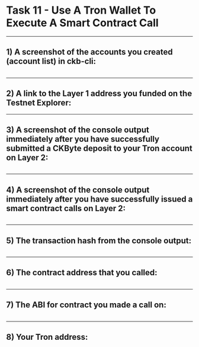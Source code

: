 # Task 11 -  Use A Tron Wallet To Execute A Smart Contract Call
---
## 1) A screenshot of the accounts you created (account list) in ckb-cli:
![]()

---
## 2) A link to the Layer 1 address you funded on the Testnet Explorer:


---
## 3) A screenshot of the console output immediately after you have successfully submitted a CKByte deposit to your Tron account on Layer 2:
![]()

---
## 4) A screenshot of the console output immediately after you have successfully issued a smart contract calls on Layer 2:
![]()

---
## 5) The transaction hash from the console output:
```

```
---
## 6) The contract address that you called:
```

```
---
## 7) The ABI for contract you made a call on:
```

```
---
## 8) Your Tron address:
```

```

